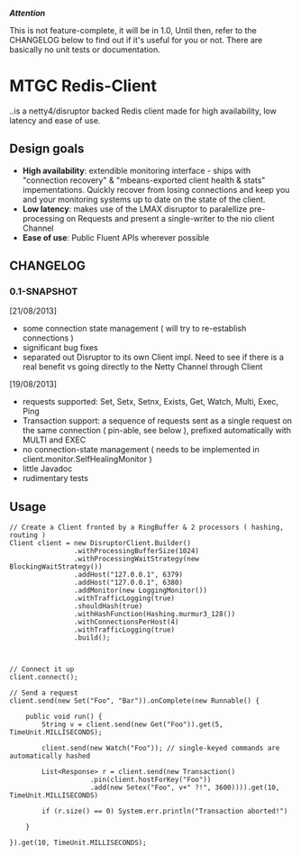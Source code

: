 ***Attention***

This is not feature-complete, it will be in 1.0, Until then, refer to the CHANGELOG below to find out if it's useful for you or not. There are basically no unit tests or documentation.

# MTGC Redis-Client

..is a netty4/disruptor backed Redis client made for high availability, low  latency and ease of use.

## Design goals


- **High availability**: extendible monitoring interface - ships with "connection recovery" & "mbeans-exported client health & stats" impementations. Quickly recover from losing connections and keep you and your monitoring systems up to date on the state of the client.
- **Low latency**: makes use of the LMAX disruptor to paralellize pre-processing on Requests and present a single-writer to the nio client Channel
- **Ease of use**: Public Fluent APIs wherever possible


## CHANGELOG

### 0.1-SNAPSHOT

[21/08/2013]

- some connection state management ( will try to re-establish connections )
- significant bug fixes
- separated out Disruptor to its own Client impl. Need to see if there is a real benefit vs going directly to the Netty Channel through Client

[19/08/2013]


- requests supported: Set, Setx, Setnx, Exists, Get, Watch, Multi, Exec, Ping
- Transaction support: a sequence of requests sent as a single request on the same connection ( pin-able, see below ), prefixed automatically with MULTI and EXEC
- no connection-state management ( needs to be implemented in client.monitor.SelfHealingMonitor )
- little Javadoc
- rudimentary tests

## Usage
```
// Create a Client fronted by a RingBuffer & 2 processors ( hashing, routing )
Client client = new DisruptorClient.Builder()
				.withProcessingBufferSize(1024)
				.withProcessingWaitStrategy(new BlockingWaitStrategy())
				.addHost("127.0.0.1", 6379)
				.addHost("127.0.0.1", 6380)
				.addMonitor(new LoggingMonitor())
				.withTrafficLogging(true)
				.shouldHash(true)
				.withHashFunction(Hashing.murmur3_128())
				.withConnectionsPerHost(4)
				.withTrafficLogging(true)
				.build();
				

				
// Connect it up
client.connect();

// Send a request
client.send(new Set("Foo", "Bar")).onComplete(new Runnable() {

	public void run() {
		String v = client.send(new Get("Foo")).get(5, TimeUnit.MILLISECONDS);
		
		client.send(new Watch("Foo")); // single-keyed commands are automatically hashed
		
		List<Response> r = client.send(new Transaction()
					.pin(client.hostForKey("Foo"))
					.add(new Setex("Foo", v+" ?!", 3600)))).get(10, TimeUnit.MILLISECONDS)
					
		if (r.size() == 0) System.err.println("Transaction aborted!")
					
	}

}).get(10, TimeUnit.MILLISECONDS);



				
```

